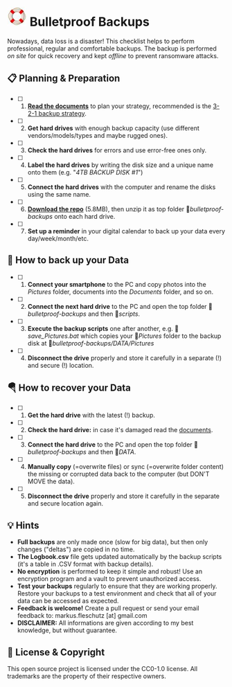 ![image](folder.jpg) Bulletproof Backups
========================================
Nowadays, data loss is a disaster! This checklist helps to perform professional, regular and comfortable backups. The backup is performed *on site* for quick recovery and kept *offline* to prevent ransomware attacks.

📋 Planning & Preparation
--------------------------
- [ ] 1. **[Read the documents](docs/)** to plan your strategy, recommended is the [3-2-1 backup strategy](docs/3-2-1_Backup_Strategy.md).
- [ ] 2. **Get hard drives** with enough backup capacity (use different vendors/models/types and maybe rugged ones).
- [ ] 3. **Check the hard drives** for errors and use error-free ones only.
- [ ] 4. **Label the hard drives** by writing the disk size and a unique name onto them (e.g. "*4TB BACKUP DISK #1*")
- [ ] 5. **Connect the hard drives** with the computer and rename the disks using the same name.
- [ ] 6. **[Download the repo](https://github.com/fleschutz/bulletproof-backups/archive/refs/tags/v0.2.zip)**  (5.8MB), then unzip it as top folder 📁*bulletproof-backups* onto each hard drive.
- [ ] 7. **Set up a reminder** in your digital calendar to back up your data every day/week/month/etc.

💾 How to back up your Data
----------------------------
- [ ] 1. **Connect your smartphone** to the PC and copy photos into the *Pictures* folder, documents into the *Documents* folder, and so on.
- [ ] 2. **Connect the next hard drive** to the PC and open the top folder 📁*bulletproof-backups* and then 📁*scripts*.
- [ ] 3. **Execute the backup scripts** one after another, e.g. 📄*save_Pictures.bat* which copies your 📁*Pictures* folder to the backup disk at 📁*bulletproof-backups/DATA/Pictures*
- [ ] 4. **Disconnect the drive** properly and store it carefully in a separate (!) and secure (!) location.

🪂 How to recover your Data
---------------------------
- [ ] 1. **Get the hard drive** with the latest (!) backup.
- [ ] 2. **Check the hard drive:** in case it's damaged read the [documents](docs/).
- [ ] 3. **Connect the hard drive** to the PC and open the top folder 📁*bulletproof-backups* and then 📁*DATA*.
- [ ] 4. **Manually copy** (=overwrite files) or sync (=overwrite folder content) the missing or corrupted data back to the computer (but DON'T MOVE the data).
- [ ] 5. **Disconnect the drive** properly and store it carefully in the separate and secure location again.

💡 Hints
--------
* **Full backups** are only made once (slow for big data), but then only changes ("deltas") are copied in no time.
* **The Logbook.csv** file gets updated automatically by the backup scripts (it's a table in .CSV format with backup details).
* **No encryption** is performed to keep it simple and robust! Use an encryption program and a vault to prevent unauthorized access.
* **Test your backups** regularly to ensure that they are working properly. Restore your backups to a test environment and check that all of your data can be accessed as expected.
* **Feedback is welcome!** Create a pull request or send your email feedback to: markus.fleschutz [at] gmail.com
* **DISCLAIMER:** All informations are given according to my best knowledge, but without guarantee.

🤝 License & Copyright
-----------------------
This open source project is licensed under the CC0-1.0 license. All trademarks are the property of their respective owners.
